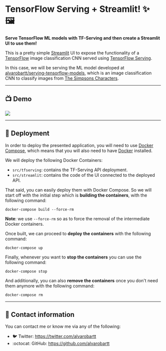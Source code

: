 # TensorFlow Serving + Streamlit! :sparkles: :framed_picture:

__Serve TensorFlow ML models with TF-Serving and then create a Streamlit UI to use them!__

This is a pretty simple [Streamlit](https://www.streamlit.io/) UI to expose the functionality
of a [TensorFlow](https://www.tensorflow.org/) image classification CNN served using 
[TensorFlow Serving](https://www.tensorflow.org/tfx/guide/serving).

In this case, we will be serving the ML model developed at 
[alvarobartt/serving-tensorflow-models](https://github.com/alvarobartt/serving-tensorflow-models), which
is an image classification CNN to classify images from 
[The Simpsons Characters](https://www.kaggle.com/alexattia/the-simpsons-characters-dataset).

---

## :tv: Demo

![](ui-demo.gif)

---

## :whale2: Deployment

In order to deploy the presented application, you will need to use [Docker Compose](https://docs.docker.com/compose/),
which means that you will also need to have [Docker](https://www.docker.com/) installed.

We will deploy the following Docker Containers:

- `src/tfserving`: contains the TF-Serving API deployment.
- `src/streamlit`: contains the code of the UI connected to the deployed API.

That said, you can easily deploy them with Docker Compose. So we will start off 
with the initial step which is __building the containers__, with the following command:

```
docker-compose build --force-rm
```

__Note__: we use `--force-rm` so as to force the removal of the intermediate Docker containers.

Once built, we can proceed to __deploy the containers__ with the following command:

```
docker-compose up
```

Finally, whenever you want to __stop the containers__ you can use the following command:

```
docker-compose stop
```

And additionally, you can also __remove the containers__ once you don't need them anymore with 
the following command:

```
docker-compose rm
```

---

## :book: Contact information

You can contact me or know me via any of the following:

- :bird: Twitter: https://twitter.com/alvarobartt
- :octocat: GitHub: https://github.com/alvarobartt
